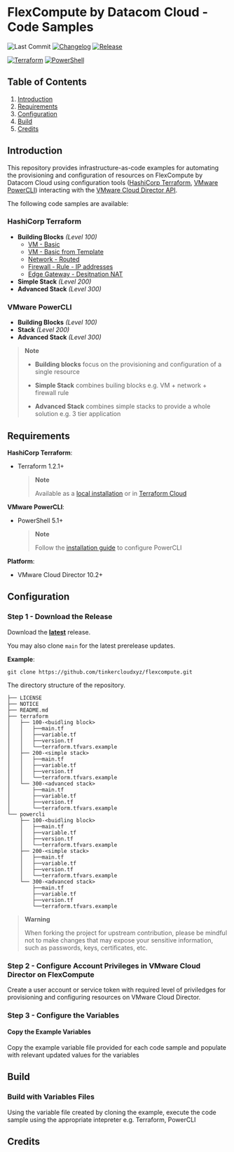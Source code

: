 # FlexCompute by Datacom Cloud - Code Samples

![Last Commit](https://img.shields.io/github/last-commit/tinkercloudxyz/flexcompute?logo=github)
[![Changelog](https://img.shields.io/badge/changelog-read-blue?logo=github)](CHANGELOG.md)
[![Release](https://img.shields.io/github/v/release/tinkercloudxyz/flexcompute?include_prereleases)][github-latest-releases]

[![Terraform][terraform-shield]][terraform-url]
[![PowerShell][powershell-shield]][powershell-url]

## Table of Contents

1. [Introduction](#Introduction)
1. [Requirements](#Requirements)
1. [Configuration](#Configuration)
1. [Build](#Build)
1. [Credits](#Credits)

## Introduction

This repository provides infrastructure-as-code examples for automating the provisioning and configuration of resources on FlexCompute by Datacom Cloud using configuration tools ([HashiCorp Terraform][terraform-url], [VMware PowerCLI][powershell-url]) interacting with the [VMware Cloud Director API][vcd-api-url].

The following code samples are available:

### HashiCorp Terraform

* **Building Blocks** *(Level 100)*
  * [VM - Basic](https://github.com/tinkercloudxyz/flexcompute/tree/master/terraform/100-vm-basic)
  * [VM - Basic from Template](https://github.com/tinkercloudxyz/flexcompute/tree/master/terraform/100-vm-template)
  * [Network - Routed](https://github.com/tinkercloudxyz/flexcompute/tree/master/terraform/100-net-routed)
  * [Firewall - Rule - IP addresses](https://github.com/tinkercloudxyz/flexcompute/tree/master/terraform/100-net-fw-rule-ipaddrs)
  * [Edge Gateway - Desitnation NAT](https://github.com/tinkercloudxyz/flexcompute/tree/master/terraform/100-edge-dnat)
* **Simple Stack** *(Level 200)*
* **Advanced Stack** *(Level 300)*

### VMware PowerCLI

* **Building Blocks** *(Level 100)*
* **Stack** *(Level 200)*
* **Advanced Stack** *(Level 300)*

> **Note**
>
> * **Building blocks** focus on the provisioning and configuration of a single resource
>
> * **Simple Stack** combines builing blocks e.g. VM + network + firewall rule
>
> * **Advanced Stack** combines simple stacks to provide a whole solution e.g. 3 tier application

## Requirements

**HashiCorp Terraform**:

* Terraform 1.2.1+

    > **Note**
    >
    > Available as a [local installation][terraform-download] or in [Terraform Cloud][terraform-cloud]

**VMware PowerCLI**:

* PowerShell 5.1+

  > **Note**
  >
  > Follow the [installation guide][powercli-guide] to configure PowerCLI

**Platform**:

* VMware Cloud Director 10.2+

## Configuration

### Step 1 - Download the Release

Download the [**latest**](https://github.com/tinkercloudxyz/flexcompute/releases) release.

You may also clone `main` for the latest prerelease updates.

**Example**:

```console
git clone https://github.com/tinkercloudxyz/flexcompute.git
```

The directory structure of the repository.

```console
├── LICENSE
├── NOTICE
├── README.md
├── terraform
│   ├── 100-<buidling block>
│   │   ├──main.tf
│   │   ├──variable.tf
│   │   ├──version.tf
│   │   └──terraform.tfvars.example
│   ├── 200-<simple stack>
│   │   ├──main.tf
│   │   ├──variable.tf
│   │   ├──version.tf
│   │   └──terraform.tfvars.example
│   └── 300-<advanced stack>
│       ├──main.tf
│       ├──variable.tf
│       ├──version.tf
│       └──terraform.tfvars.example
└── powercli
    ├── 100-<buidling block>
    │   ├──main.tf
    │   ├──variable.tf
    │   ├──version.tf
    │   └──terraform.tfvars.example
    ├── 200-<simple stack>
    │   ├──main.tf
    │   ├──variable.tf
    │   ├──version.tf
    │   └──terraform.tfvars.example
    └── 300-<advanced stack>
        ├──main.tf
        ├──variable.tf
        ├──version.tf
        └──terraform.tfvars.example

```

> **Warning**
>
> When forking the project for upstream contribution, please be mindful not to make changes that may expose your sensitive information, such as passwords, keys, certificates, etc.

### Step 2 - Configure Account Privileges in VMware Cloud Director on FlexCompute

Create a user account or service token with required level of priviledges for provisioning and configuring resources on VMware Cloud Director.

### Step 3 - Configure the Variables

#### Copy the Example Variables

Copy the example variable file provided for each code sample and populate with relevant updated values for the variables

## Build

### Build with Variables Files

Using the variable file created by cloning the example, execute the code sample using the appropriate intepreter e.g. Terraform, PowerCLI

## Credits

[//]: Links

[terraform-shield]: https://img.shields.io/badge/code-Terraform-orange?logo=terraform
[terraform-url]: https://registry.terraform.io/providers/vmware/vcd/latest/docs
[terraform]: https://www.terraform.io/
[terraform-download]: https://www.terraform.io/downloads
[terraform-cloud]: https://cloud.hashicorp.com/products/terraform
[powershell-shield]: https://img.shields.io/badge/code-Powershell-blue?logo=powershell
[powershell-url]: https://developer.vmware.com/docs/powercli/latest/products/vmwareclouddirector/
[powercli-guide]: https://developer.vmware.com/powercli/installation-guide
[vcd-api-url]: https://developer.vmware.com/apis/vmware-cloud-director/latest/
[github-latest-releases]: https://github.com/tinkercloudxyz/flexcompute/releases/latest/
